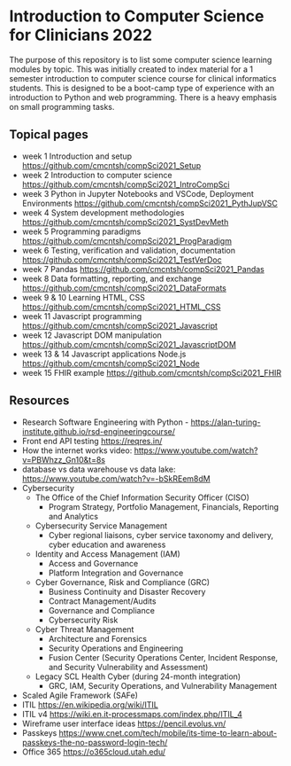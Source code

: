 # Introduction to Computer Science for Clinicians 2022

The purpose of this repository is to list some computer science learning modules by topic. This was initially created to index material for a 1 semester introduction to computer science course for clinical informatics students. This is designed to be a boot-camp type of experience with an introduction to Python and web programming. There is a heavy emphasis on small programming tasks.

## Topical pages

* week 1 Introduction and setup https://github.com/cmcntsh/compSci2021_Setup
* week 2 Introduction to computer science https://github.com/cmcntsh/compSci2021_IntroCompSci
* week 3 Python in Jupyter Notebooks and VSCode, Deployment Environments https://github.com/cmcntsh/compSci2021_PythJupVSC
* week 4 System development methodologies https://github.com/cmcntsh/compSci2021_SystDevMeth
* week 5 Programming paradigms https://github.com/cmcntsh/compSci2021_ProgParadigm
* week 6 Testing, verification and validation, documentation https://github.com/cmcntsh/compSci2021_TestVerDoc
* week 7 Pandas https://github.com/cmcntsh/compSci2021_Pandas
* week 8 Data formatting, reporting, and exchange https://github.com/cmcntsh/compSci2021_DataFormats
* week 9 & 10 Learning HTML, CSS https://github.com/cmcntsh/compSci2021_HTML_CSS
* week 11 Javascript programming https://github.com/cmcntsh/compSci2021_Javascript
* week 12 Javascript DOM manipulation https://github.com/cmcntsh/compSci2021_JavascriptDOM
* week 13 & 14 Javascript applications Node.js https://github.com/cmcntsh/compSci2021_Node
* week 15 FHIR example https://github.com/cmcntsh/compSci2021_FHIR

## Resources

* Research Software Engineering with Python - https://alan-turing-institute.github.io/rsd-engineeringcourse/
* Front end API testing https://reqres.in/
* How the internet works video: https://www.youtube.com/watch?v=PBWhzz_Gn10&t=8s
* database vs data warehouse vs data lake: https://www.youtube.com/watch?v=-bSkREem8dM
* Cybersecurity
  * The Office of the Chief Information Security Officer (CISO)
    * Program Strategy, Portfolio Management, Financials, Reporting and Analytics
  * Cybersecurity Service Management
    * Cyber regional liaisons, cyber service taxonomy and delivery, cyber education and awareness
  * Identity and Access Management (IAM)
    * Access and Governance
    * Platform Integration and Governance
  * Cyber Governance, Risk and Compliance (GRC)
    * Business Continuity and Disaster Recovery
    * Contract Management/Audits
    * Governance and Compliance
    * Cybersecurity Risk
  * Cyber Threat Management
    * Architecture and Forensics
    * Security Operations and Engineering
    * Fusion Center (Security Operations Center, Incident Response, and Security Vulnerability and Assessment)
  * Legacy SCL Health Cyber (during 24-month integration)
    * GRC, IAM, Security Operations, and Vulnerability Management
* Scaled Agile Framework (SAFe)
* ITIL https://en.wikipedia.org/wiki/ITIL
* ITIL v4 https://wiki.en.it-processmaps.com/index.php/ITIL_4
* Wireframe user interface ideas https://pencil.evolus.vn/
* Passkeys https://www.cnet.com/tech/mobile/its-time-to-learn-about-passkeys-the-no-password-login-tech/
* Office 365 https://o365cloud.utah.edu/

